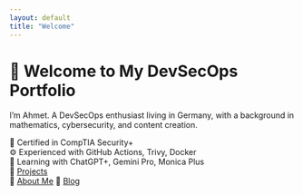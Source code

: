 ```yaml
---
layout: default
title: "Welcome"
---
```


# 👋 Welcome to My DevSecOps Portfolio

I’m Ahmet. A DevSecOps enthusiast living in Germany, with a background in mathematics, cybersecurity, and content creation.

🔐 Certified in CompTIA Security+  
⚙️ Experienced with GitHub Actions, Trivy, Docker  
🤖 Learning with ChatGPT+, Gemini Pro, Monica Plus  
🔗 [Projects](/projects.md)  
🔗 [About Me](/about.md)
📓 [Blog](blog.md)


